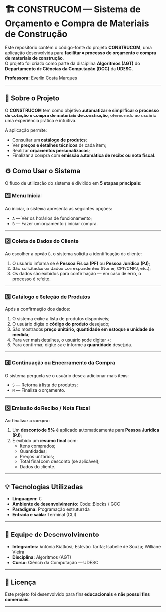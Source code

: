 # 🏗️ CONSTRUCOM — Sistema de Orçamento e Compra de Materiais de Construção

Este repositório contém o código-fonte do projeto **CONSTRUCOM**, uma aplicação desenvolvida para **facilitar o processo de orçamento e compra de materiais de construção**.  
O projeto foi criado como parte da disciplina **Algoritmos (AGT)** do **Departamento de Ciências da Computação (DCC)** da **UDESC**.

**Professora:** Everlin Costa Marques

---

## 🧩 Sobre o Projeto

O **CONSTRUCOM** tem como objetivo **automatizar e simplificar o processo de cotação e compra de materiais de construção**, oferecendo ao usuário uma experiência prática e intuitiva.  

A aplicação permite:
- Consultar um **catálogo de produtos**;
- Ver **preços e detalhes técnicos** de cada item;
- Realizar **orçamentos personalizados**;
- Finalizar a compra com **emissão automática de recibo ou nota fiscal**.

## ⚙️ Como Usar o Sistema

O fluxo de utilização do sistema é dividido em **5 etapas principais**:

### 1️⃣ Menu Inicial
Ao iniciar, o sistema apresenta as seguintes opções:
- `A` — Ver os horários de funcionamento;
- `B` — Fazer um orçamento / iniciar compra.

---

### 2️⃣ Coleta de Dados do Cliente
Ao escolher a opção `B`, o sistema solicita a identificação do cliente:
1. O usuário informa se é **Pessoa Física (PF)** ou **Pessoa Jurídica (PJ)**;
2. São solicitados os dados correspondentes (Nome, CPF/CNPJ, etc.);
3. Os dados são exibidos para confirmação — em caso de erro, o processo é refeito.

---

### 3️⃣ Catálogo e Seleção de Produtos
Após a confirmação dos dados:
1. O sistema exibe a lista de produtos disponíveis;
2. O usuário digita o **código do produto** desejado;
3. São mostrados **preço unitário, quantidade em estoque e unidade de medida**;
4. Para ver mais detalhes, o usuário pode digitar `+`;
5. Para confirmar, digite `ok` e informe a **quantidade** desejada.

---

### 4️⃣ Continuação ou Encerramento da Compra
O sistema pergunta se o usuário deseja adicionar mais itens:
- `S` — Retorna à lista de produtos;
- `N` — Finaliza o orçamento.

---

### 5️⃣ Emissão do Recibo / Nota Fiscal
Ao finalizar a compra:
1. Um **desconto de 5%** é aplicado automaticamente para **Pessoa Jurídica (PJ)**;
2. É exibido um **resumo final** com:
   - Itens comprados;
   - Quantidades;
   - Preços unitários;
   - Total final com desconto (se aplicável);
   - Dados do cliente.

---

## 💡 Tecnologias Utilizadas
- **Linguagem:** C  
- **Ambiente de desenvolvimento:** Code::Blocks / GCC  
- **Paradigma:** Programação estruturada  
- **Entrada e saída:** Terminal (CLI)

---

## 👥 Equipe de Desenvolvimento
- **Integrantes:** Antônia Kiatkosi; Estevão Tarifa; Isabelle de Souza; Williane Vieira
- **Disciplina:** Algoritmos (AGT)  
- **Curso:** Ciência da Computação — UDESC

---

## 📄 Licença
Este projeto foi desenvolvido para fins **educacionais** e **não possui fins comerciais**.

---

